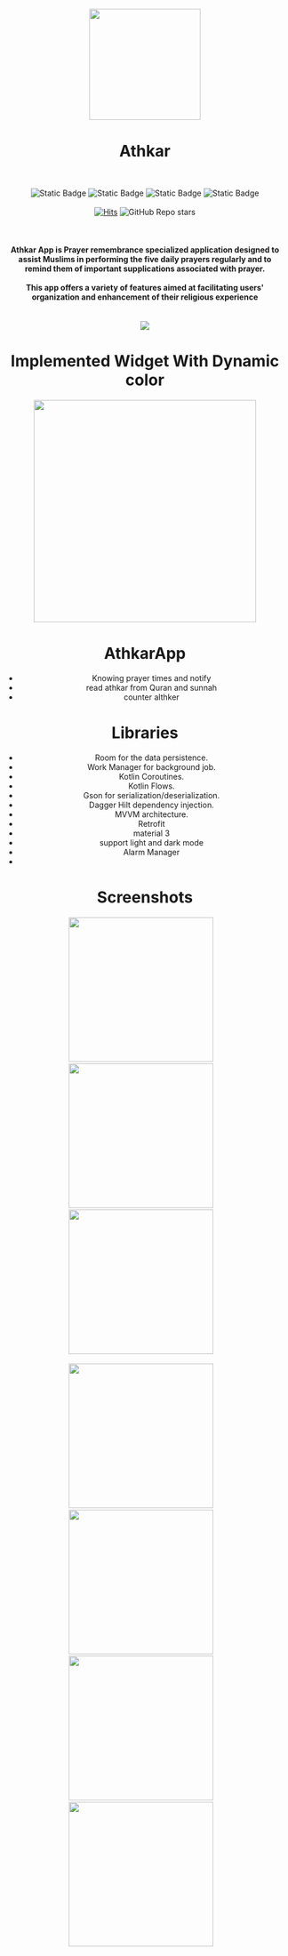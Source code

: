 <div align="center">
</br>
<img src="art/logo.png" width="200" />

</div>
<h1 align="center">Athkar</h1>

</br>
<p align = "center">
<img alt="Static Badge" src="https://img.shields.io/badge/API%2B28-brightgreen?style=for-the-badge&logo=android&logoColor=white">
<img alt="Static Badge" src="https://img.shields.io/badge/Kotlin-%237F52FF?style=for-the-badge&logo=kotlin&logoColor=white">
<img alt="Static Badge" src="https://img.shields.io/badge/Jetpack%20compose-%234285F4?style=for-the-badge&logo=jetpackcompose&logoColor=white">
<img alt="Static Badge" src="https://img.shields.io/badge/Material%203-%23526CFE?style=for-the-badge&logo=materialdesign&logoColor=white">
</br>
</br>
 <a href="https://hits.sh/github.com/salmanA169/AthkarApp/"><img alt="Hits" src="https://hits.sh/github.com/salmanA169/AthkarApp.svg?style=flat-square&color=54856b"/></a>
<img alt="GitHub Repo stars" src="https://img.shields.io/github/stars/salmanA169/AthkarApp?style=flat-square&color=ffff00">
</p>
</br>

<h4 align = "center">
 Athkar App is Prayer remembrance specialized application designed to assist Muslims in performing the five daily prayers regularly and to remind them of important supplications associated with prayer. 
 </br>
 </br>
 This app offers a variety of features aimed at facilitating users' organization and enhancement of their religious experience
</h4>

<div align="center">
</br>
<img src="art/banner.png"/>

# Implemented Widget With Dynamic color


<img src="https://github.com/salmanA169/AthkarApp/blob/master/screenshots/Screenshot_20221119-192614_One%20UI%20Home_2.jpg" width="400" >

# AthkarApp
- Knowing prayer times and notify 
- read athkar from Quran and sunnah
- counter althker
 # Libraries
 
 - Room for the data persistence.
 - Work Manager for background job.
 - Kotlin Coroutines.
 - Kotlin Flows.
 - Gson for serialization/deserialization.
 - Dagger Hilt dependency injection.
 - MVVM architecture. 
 - Retrofit
 - material 3
 - support light and dark mode
 - Alarm Manager
 - 

 
 # Screenshots
 
 <img src="https://github.com/salmanA169/AthkarApp/blob/master/screenshots/ebee38fc-346a-4ba4-9ac5-aae607f969ac.JPG" width="260" >&emsp;<img src="https://github.com/salmanA169/AthkarApp/blob/master/screenshots/c5c00c08-efcb-4a69-9b03-2c1d2c0aa3f2.JPG" width="260" >&emsp;<img src="https://github.com/salmanA169/AthkarApp/blob/master/screenshots/88530360-26b7-4b6a-a3cc-1e540d2981c3.JPG" width="260" >&emsp;
 
 <img src="https://github.com/salmanA169/AthkarApp/blob/master/screenshots/6f2d98f0-6a97-41b0-9b95-139c05b9ff84.JPG" width="260" >&emsp;<img src="https://github.com/salmanA169/AthkarApp/blob/master/screenshots/586a7fb7-13ba-4804-a9a8-f7721425e04d.JPG" width="260" >&emsp;<img src="https://github.com/salmanA169/AthkarApp/blob/master/screenshots/f8d4d687-9828-4006-806c-59665cbc9230.JPG" width="260" >&emsp;
 <img src="https://github.com/salmanA169/AthkarApp/blob/master/screenshots/73852ad8-dacf-42a5-a073-8c5f4bf56555.JPG" width="260" >&emsp;

